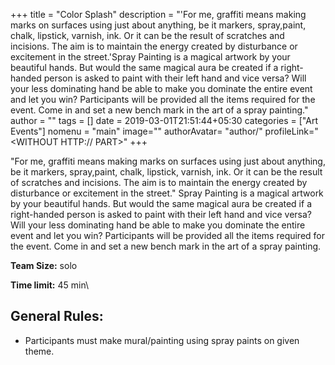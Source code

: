 +++
title = "Color Splash"
description = "'For me, graffiti means making marks on surfaces using just about anything, be it markers, spray,paint, chalk, lipstick, varnish, ink. Or it can be the result of scratches and incisions. The aim is to maintain the energy created by disturbance or excitement in the street.'Spray Painting is a magical artwork by your beautiful hands. But would the same magical aura be created if a right-handed person is asked to paint with their left hand and vice versa? Will your less dominating hand be able to make you dominate the entire event and let you win? Participants will be provided all the items required for the event. Come in and set a new bench mark in the art of a spray painting."
author = ""
tags = []
date = 2019-03-01T21:51:44+05:30
categories = ["Art Events"]
nomenu = "main"
image="<BACKGROUND IMAGE FOR YOUR POST>"
authorAvatar= "author/<YOUR AVATAR>"
profileLink="<WITHOUT HTTP:// PART>"
+++

"For me, graffiti means making marks on surfaces using just about anything, be it markers, spray,paint, chalk, lipstick, varnish, ink. Or it can be the result of scratches and incisions. The aim is to maintain the energy created by disturbance or excitement in the street." Spray Painting is a magical artwork by your beautiful hands. But would the same magical aura be created if a right-handed person is asked to paint with their left hand and vice versa? Will your less dominating hand be able to make you dominate the entire event and let you win? Participants will be provided all the items required for the event. Come in and set a new bench mark in the art of a spray painting.

**Team Size:** solo

**Time limit:** 45 min\


## General Rules:

-   Participants must make mural/painting using spray paints on given theme.



